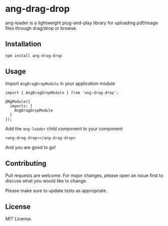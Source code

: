 # ang-drag-drop
ang-loader is a lightweight plug-and-play library for uploading  pdf/image files through drag/drop or browse.


## Installation

```bash
npm install ang-drag-drop
```

## Usage

Import ```AngDragDropModule``` in your application module

```
import { AngDragDropModule } from 'ang-drag-drop';

@NgModule({
  imports: [
    AngDragDropModule
  ]
});
```

Add the ```ang-loader``` child component to your component

```
<ang-drag-drop></ang-drag-drop>
```

And you are good to go!

## Contributing
Pull requests are welcome. For major changes, please open an issue first to discuss what you would like to change.

Please make sure to update tests as appropriate.

## License
MIT License.
